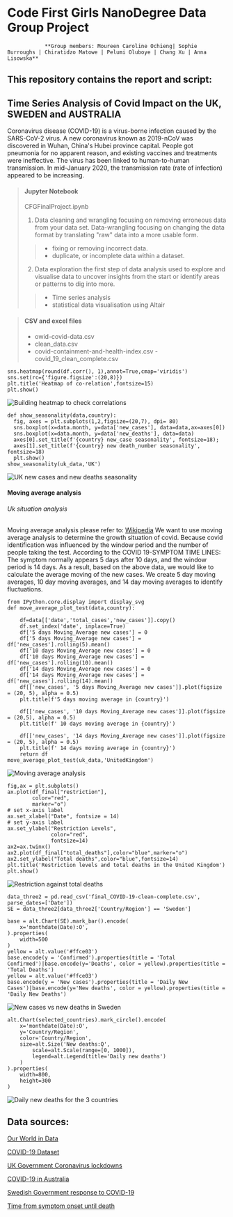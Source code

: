 # Code First Girls NanoDegree Data Group Project



                **Group members: Moureen Caroline Ochieng| Sophie Burroughs | Chiratidzo Matowe | Pelumi Oluboye | Chang Xu | Anna Lisowska**

## This repository contains the report and script:


## Time Series Analysis of Covid Impact on the UK, SWEDEN and AUSTRALIA

Coronavirus disease (COVID-19) is a virus-borne infection caused by the SARS-CoV-2 virus.
A new coronavirus known as 2019-nCoV was discovered in Wuhan, China's Hubei province capital.
People got pneumonia for no apparent reason, and existing vaccines and treatments were ineffective.
The virus has been linked to human-to-human transmission.
In mid-January 2020, the transmission rate (rate of infection) appeared to be increasing.


> #### Jupyter Notebook
> CFGFinalProject.ipynb
>
> 1. Data cleaning and wrangling
>  focusing on removing erroneous data from your data set.
>  Data-wrangling focusing on changing the data format by translating "raw" data into a more usable form.
>> - fixing or removing incorrect data.
>> - duplicate, or incomplete data within a dataset.
>
> 2. Data exploration
> the first step of data analysis used to explore and visualise data to uncover insights from the start or identify areas or patterns to dig into more.
>> - Time series analysis
>> - statistical data visualisation using Altair


>#### CSV and excel files
> - owid-covid-data.csv
> - clean_data.csv
> - covid-containment-and-health-index.csv
> -covid_19_clean_complete.csv


```
sns.heatmap(round(df.corr(), 1),annot=True,cmap='viridis')
sns.set(rc={'figure.figsize':(20,8)})
plt.title('Heatmap of co-relation',fontsize=15)
plt.show()
```

![Building heatmap to check correlations](/Image/Heatmap.png "Heatmap")

```
def show_seasonality(data,country):
  fig, axes = plt.subplots(1,2,figsize=(20,7), dpi= 80)
  sns.boxplot(x=data.month, y=data['new_cases'], data=data,ax=axes[0])
  sns.boxplot(x=data.month, y=data['new_deaths'], data=data)
  axes[0].set_title(f'{country} new_case seasonality', fontsize=18);
  axes[1].set_title(f'{country} new death_number seasonality', fontsize=18)
  plt.show()
show_seasonality(uk_data,'UK')
```
![UK new cases and new deaths seasonality](/Image/UKnew_cases.png "Boxplot")

#### Moving average analysis

###### Uk situation analysis

Moving average analysis please refer to:
[Wikipedia](https://en.wikipedia.org/wiki/Moving-average_model)
We want to use moving average analysis to determine the growth situation of covid.
Because covid identification was influenced by the window period and the number of people taking the test.
According to the COVID 19-SYMPTOM TIME LINES: The symptom normally appears 5 days after 10 days, and the window period is 14 days.
As a result, based on the above data, we would like to calculate the average moving of the new cases.
We create 5 day moving averages, 10 day moving averages, and 14 day moving averages to identify fluctuations.

```
from IPython.core.display import display_svg
def move_average_plot_test(data,country):

    df=data[['date','total_cases','new_cases']].copy()
    df.set_index('date', inplace=True)
    df['5 days Moving_Average new cases'] = 0
    df['5 days Moving_Average new cases'] = df['new_cases'].rolling(5).mean()
    df['10 days Moving_Average new cases'] = 0
    df['10 days Moving_Average new cases'] = df['new_cases'].rolling(10).mean()
    df['14 days Moving_Average new cases'] = 0
    df['14 days Moving_Average new cases'] = df['new_cases'].rolling(14).mean()
    df[['new_cases', '5 days Moving_Average new cases']].plot(figsize = (20, 5), alpha = 0.5)
    plt.title(f'5 days moving average in {country}')

    df[['new_cases', '10 days Moving_Average new cases']].plot(figsize = (20,5), alpha = 0.5)
    plt.title(f' 10 days moving average in {country}')

    df[['new_cases', '14 days Moving_Average new cases']].plot(figsize = (20, 5), alpha = 0.5)
    plt.title(f' 14 days moving average in {country}')
    return df
move_average_plot_test(uk_data,'UnitedKingdom')
```
![Moving average analysis](/Image/Timeseries.png "Timeseries")

```
fig,ax = plt.subplots()
ax.plot(df_final["restriction"],
        color="red",
        marker="o")
# set x-axis label
ax.set_xlabel("Date", fontsize = 14)
# set y-axis label
ax.set_ylabel("Restriction Levels",
              color="red",
              fontsize=14)
ax2=ax.twinx()
ax2.plot(df_final["total_deaths"],color="blue",marker="o")
ax2.set_ylabel("Total deaths",color="blue",fontsize=14)
plt.title('Restriction levels and total deaths in the United Kingdom')
plt.show()
```
![Restriction against total deaths](/Image/Restriction.png "Restriction")

```
data_three2 = pd.read_csv('final_COVID-19-clean-complete.csv', parse_dates=['Date'])
SE = data_three2[data_three2['Country/Region'] == 'Sweden']

base = alt.Chart(SE).mark_bar().encode(
    x='monthdate(Date):O',
).properties(
    width=500
)
yellow = alt.value('#ffce03')
base.encode(y = 'Confirmed').properties(title = 'Total Confirmed')|base.encode(y='Deaths', color = yellow).properties(title = 'Total Deaths')
yellow = alt.value('#ffce03')
base.encode(y = 'New cases').properties(title = 'Daily New Cases')|base.encode(y='New deaths', color = yellow).properties(title = 'Daily New Deaths')
```
![New cases vs new deaths in Sweden](/Image/visualization-2.png "New cases vs new deaths")

```
alt.Chart(selected_countries).mark_circle().encode(
    x='monthdate(Date):O',
    y='Country/Region',
    color='Country/Region',
    size=alt.Size('New deaths:Q',
        scale=alt.Scale(range=[0, 1000]),
        legend=alt.Legend(title='Daily new deaths')
    )
).properties(
    width=800,
    height=300
)
```
![Daily new deaths for the 3 countries](/Image/visualization-5.png "Daily new deaths")

## Data sources:


[Our World in Data](https://ourworldindata.org)

[COVID-19 Dataset](https://www.kaggle.com/datasets/imdevskp/corona-virus-report)

[UK Government Coronavirus lockdowns](https://www.instituteforgovernment.org.uk/charts/uk-government-coronavirus-lockdowns)

[COVID-19 in Australia](https://en.wikipedia.org/wiki/COVID-19_pandemic_in_Australia)

[Swedish Government response to COVID-19](https://en.wikipedia.org/wiki/Swedish_government_response_to_the_COVID-19_pandemic)

[Time from symptom onset until death](https://assets.publishing.service.gov.uk/government/uploads/system/uploads/attachment_data/file/928729/S0803_CO-CIN_-_Time_from_symptom_onset_until_death.pdf)